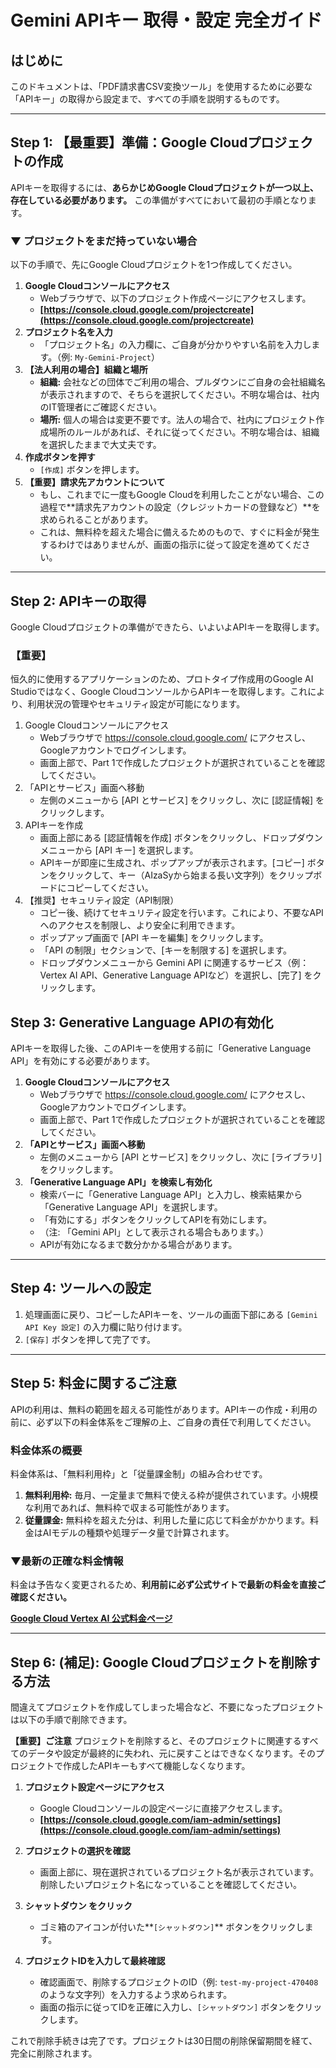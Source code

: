 # Gemini APIキー 取得・設定 完全ガイド

## はじめに

このドキュメントは、「PDF請求書CSV変換ツール」を使用するために必要な「APIキー」の取得から設定まで、すべての手順を説明するものです。

---

## Step 1: 【最重要】準備：Google Cloudプロジェクトの作成

APIキーを取得するには、**あらかじめGoogle Cloudプロジェクトが一つ以上、存在している必要があります。** この準備がすべてにおいて最初の手順となります。

### ▼ プロジェクトをまだ持っていない場合

以下の手順で、先にGoogle Cloudプロジェクトを1つ作成してください。

1. **Google Cloudコンソールにアクセス**
   - Webブラウザで、以下のプロジェクト作成ページにアクセスします。
   - **[https://console.cloud.google.com/projectcreate](https://console.cloud.google.com/projectcreate)**
2. **プロジェクト名を入力**
   - 「プロジェクト名」の入力欄に、ご自身が分かりやすい名前を入力します。（例: `My-Gemini-Project`）
3. **【法人利用の場合】組織と場所**
   - **組織:** 会社などの団体でご利用の場合、プルダウンにご自身の会社組織名が表示されますので、そちらを選択してください。不明な場合は、社内のIT管理者にご確認ください。
   - **場所:** 個人の場合は変更不要です。法人の場合で、社内にプロジェクト作成場所のルールがあれば、それに従ってください。不明な場合は、組織を選択したままで大丈夫です。
4. **作成ボタンを押す**
   - `[作成]` ボタンを押します。
5. **【重要】請求先アカウントについて**
   - もし、これまでに一度もGoogle Cloudを利用したことがない場合、この過程で**請求先アカウントの設定（クレジットカードの登録など）**を求められることがあります。
   - これは、無料枠を超えた場合に備えるためのもので、すぐに料金が発生するわけではありませんが、画面の指示に従って設定を進めてください。

---

## Step 2: APIキーの取得

Google Cloudプロジェクトの準備ができたら、いよいよAPIキーを取得します。

### 【重要】

恒久的に使用するアプリケーションのため、プロトタイプ作成用のGoogle AI Studioではなく、Google CloudコンソールからAPIキーを取得します。これにより、利用状況の管理やセキュリティ設定が可能になります。

1. Google Cloudコンソールにアクセス
   - Webブラウザで https://console.cloud.google.com/ にアクセスし、Googleアカウントでログインします。
   - 画面上部で、Part 1で作成したプロジェクトが選択されていることを確認してください。
2. 「APIとサービス」画面へ移動
   - 左側のメニューから [API とサービス] をクリックし、次に [認証情報] をクリックします。
3. APIキーを作成
   - 画面上部にある [認証情報を作成] ボタンをクリックし、ドロップダウンメニューから [API キー] を選択します。
   - APIキーが即座に生成され、ポップアップが表示されます。[コピー] ボタンをクリックして、キー（AIzaSyから始まる長い文字列）をクリップボードにコピーしてください。
4. 【推奨】セキュリティ設定（API制限）
   - コピー後、続けてセキュリティ設定を行います。これにより、不要なAPIへのアクセスを制限し、より安全に利用できます。
   - ポップアップ画面で [API キーを編集] をクリックします。
   - 「API の制限」セクションで、[キーを制限する] を選択します。
   - ドロップダウンメニューから Gemini API に関連するサービス（例：Vertex AI API、Generative Language APIなど）を選択し、[完了] をクリックします。

## Step 3: Generative Language APIの有効化

APIキーを取得した後、このAPIキーを使用する前に「Generative Language API」を有効にする必要があります。

1.  **Google Cloudコンソールにアクセス**
    - Webブラウザで https://console.cloud.google.com/ にアクセスし、Googleアカウントでログインします。
    - 画面上部で、Part 1で作成したプロジェクトが選択されていることを確認してください。
2.  **「APIとサービス」画面へ移動**
    - 左側のメニューから [API とサービス] をクリックし、次に [ライブラリ] をクリックします。
3.  **「Generative Language API」を検索し有効化**
    - 検索バーに「Generative Language API」と入力し、検索結果から「Generative Language API」を選択します。
    - 「有効にする」ボタンをクリックしてAPIを有効にします。
    - （注: 「Gemini API」として表示される場合もあります。）
    - APIが有効になるまで数分かかる場合があります。

---

## Step 4: ツールへの設定

1. 処理画面に戻り、コピーしたAPIキーを、ツールの画面下部にある `[Gemini API Key 設定]` の入力欄に貼り付けます。
2. `[保存]` ボタンを押して完了です。

---

## Step 5: 料金に関するご注意

APIの利用は、無料の範囲を超える可能性があります。APIキーの作成・利用の前に、必ず以下の料金体系をご理解の上、ご自身の責任で利用してください。

### 料金体系の概要

料金体系は、「無料利用枠」と「従量課金制」の組み合わせです。

1. **無料利用枠:** 毎月、一定量まで無料で使える枠が提供されています。小規模な利用であれば、無料枠で収まる可能性があります。
2. **従量課金:** 無料枠を超えた分は、利用した量に応じて料金がかかります。料金はAIモデルの種類や処理データ量で計算されます。

### ▼最新の正確な料金情報

料金は予告なく変更されるため、**利用前に必ず公式サイトで最新の料金を直接ご確認ください。**

**[Google Cloud Vertex AI 公式料金ページ](https://cloud.google.com/vertex-ai/pricing)**

---

## Step 6: (補足): Google Cloudプロジェクトを削除する方法

間違えてプロジェクトを作成してしまった場合など、不要になったプロジェクトは以下の手順で削除できます。

**【重要】ご注意**
プロジェクトを削除すると、そのプロジェクトに関連するすべてのデータや設定が最終的に失われ、元に戻すことはできなくなります。そのプロジェクトで作成したAPIキーもすべて機能しなくなります。

1. **プロジェクト設定ページにアクセス**
    - Google Cloudコンソールの設定ページに直接アクセスします。
    - **[https://console.cloud.google.com/iam-admin/settings](https://console.cloud.google.com/iam-admin/settings)**

2. **プロジェクトの選択を確認**
    - 画面上部に、現在選択されているプロジェクト名が表示されています。削除したいプロジェクト名になっていることを確認してください。

3. **シャットダウン をクリック**
    - ゴミ箱のアイコンが付いた**`[シャットダウン]`** ボタンをクリックします。

4. **プロジェクトIDを入力して最終確認**
    - 確認画面で、削除するプロジェクトのID（例: `test-my-project-470408`のような文字列）を入力するよう求められます。
    - 画面の指示に従ってIDを正確に入力し、`[シャットダウン]` ボタンをクリックします。

これで削除手続きは完了です。プロジェクトは30日間の削除保留期間を経て、完全に削除されます。

